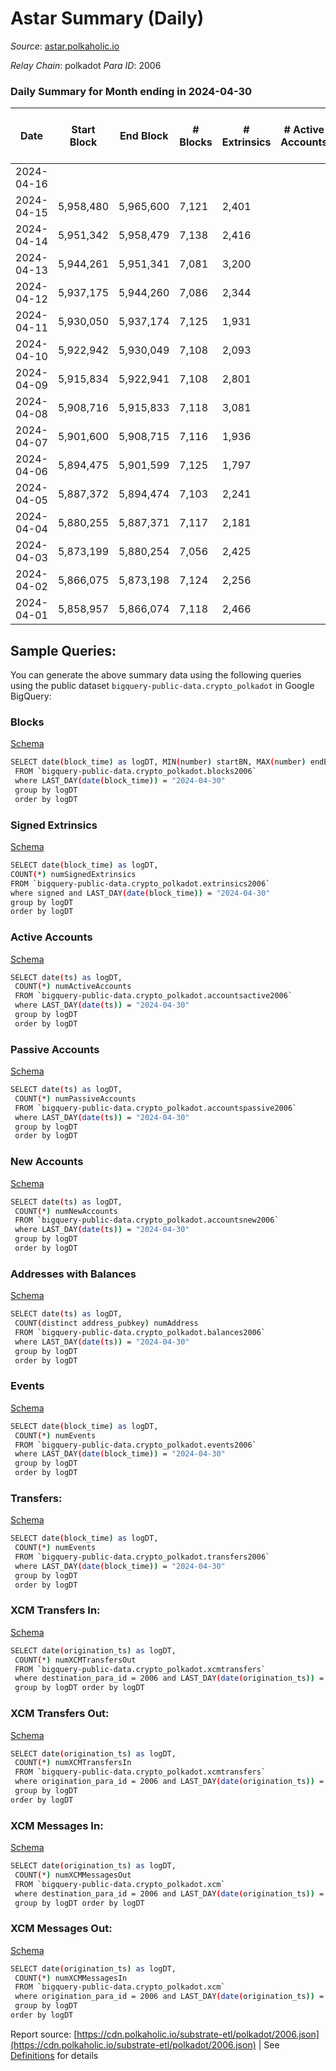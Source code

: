 # Astar Summary (Daily)

_Source_: [astar.polkaholic.io](https://astar.polkaholic.io)

*Relay Chain*: polkadot
*Para ID*: 2006



### Daily Summary for Month ending in 2024-04-30


| Date    | Start Block | End Block | # Blocks | # Extrinsics | # Active Accounts | # Passive Accounts | # New Accounts | # Addresses | # Events  | # Transfers ($USD) | # XCM Transfers In ($USD) | # XCM Transfers Out ($USD) | # XCM In | # XCM Out | Issues |
|---------|-------------|-----------|----------|--------------|-------------------|--------------------|----------------|-------------|-----------|--------------------|---------------------------|----------------------------|----------|-----------|--------|
| 2024-04-16 |  |  |  |  |  |  |  |  |  |   |   |   |  |  |  |
| 2024-04-15 | 5,958,480 | 5,965,600 | 7,121 | 2,401 |  |  |  |  | 170,874 | 14,591 ($8,647,224.41) |   |   |  |  |  |
| 2024-04-14 | 5,951,342 | 5,958,479 | 7,138 | 2,416 |  |  |  |  | 195,633 | 15,709 ($5,951,291.77) |   |   |  |  |  |
| 2024-04-13 | 5,944,261 | 5,951,341 | 7,081 | 3,200 |  |  |  | 778,256 | 235,636 | 20,651 ($19,432,776.30) |   |   |  |  |  |
| 2024-04-12 | 5,937,175 | 5,944,260 | 7,086 | 2,344 |  |  |  | 777,567 | 181,063 | 21,473 ($10,917,561.86) |   |   |  |  |  |
| 2024-04-11 | 5,930,050 | 5,937,174 | 7,125 | 1,931 |  |  |  | 776,863 | 133,950 | 15,246 ($9,619,544.57) |   |   |  |  |  |
| 2024-04-10 | 5,922,942 | 5,930,049 | 7,108 | 2,093 |  |  |  | 776,072 | 155,062 | 15,149 ($12,584,567.23) |   |   |  |  |  |
| 2024-04-09 | 5,915,834 | 5,922,941 | 7,108 | 2,801 |  |  |  | 775,267 | 145,596 | 13,685 ($33,481,445.92) |   |   |  |  |  |
| 2024-04-08 | 5,908,716 | 5,915,833 | 7,118 | 3,081 |  |  |  | 774,494 | 156,354 | 14,372 ($28,334,671.76) |   |   |  |  |  |
| 2024-04-07 | 5,901,600 | 5,908,715 | 7,116 | 1,936 |  |  |  |  | 123,473 | 11,759 ($2,616,149.70) |   |   |  |  |  |
| 2024-04-06 | 5,894,475 | 5,901,599 | 7,125 | 1,797 |  |  |  | 772,486 | 117,589 | 11,401 ($2,108,238.34) |   |   |  |  |  |
| 2024-04-05 | 5,887,372 | 5,894,474 | 7,103 | 2,241 |  |  |  | 771,580 | 144,677 | 13,610 ($10,934,673.72) |   |   |  |  |  |
| 2024-04-04 | 5,880,255 | 5,887,371 | 7,117 | 2,181 |  |  |  | 770,725 | 139,217 | 12,869 ($10,670,542.53) |   |   |  |  |  |
| 2024-04-03 | 5,873,199 | 5,880,254 | 7,056 | 2,425 |  |  |  | 769,981 | 137,116 | 13,225 ($10,421,589.77) |   |   |  |  |  |
| 2024-04-02 | 5,866,075 | 5,873,198 | 7,124 | 2,256 |  |  |  | 769,153 | 146,239 | 13,772 ($19,910,147.41) |   |   |  |  |  |
| 2024-04-01 | 5,858,957 | 5,866,074 | 7,118 | 2,466 |  |  |  | 768,334 | 139,721 | 12,902 ($8,015,730.06) |   |   |  |  |  |

## Sample Queries:
You can generate the above summary data using the following queries using the public dataset `bigquery-public-data.crypto_polkadot` in Google BigQuery:


### Blocks 

[Schema](https://github.com/colorfulnotion/substrate-etl/blob/main/schema/blocks.json)

```bash
SELECT date(block_time) as logDT, MIN(number) startBN, MAX(number) endBN, COUNT(*) numBlocks 
 FROM `bigquery-public-data.crypto_polkadot.blocks2006`  
 where LAST_DAY(date(block_time)) = "2024-04-30" 
 group by logDT 
 order by logDT
```

### Signed Extrinsics 

[Schema](https://github.com/colorfulnotion/substrate-etl/blob/main/schema/extrinsics.json)

```bash
SELECT date(block_time) as logDT, 
COUNT(*) numSignedExtrinsics 
FROM `bigquery-public-data.crypto_polkadot.extrinsics2006`  
where signed and LAST_DAY(date(block_time)) = "2024-04-30" 
group by logDT 
order by logDT
```

### Active Accounts 

[Schema](https://github.com/colorfulnotion/substrate-etl/blob/main/schema/accountsactive.json)

```bash
SELECT date(ts) as logDT, 
 COUNT(*) numActiveAccounts 
 FROM `bigquery-public-data.crypto_polkadot.accountsactive2006` 
 where LAST_DAY(date(ts)) = "2024-04-30" 
 group by logDT 
 order by logDT
```

### Passive Accounts 

[Schema](https://github.com/colorfulnotion/substrate-etl/blob/main/schema/accountspassive.json)

```bash
SELECT date(ts) as logDT, 
 COUNT(*) numPassiveAccounts 
 FROM `bigquery-public-data.crypto_polkadot.accountspassive2006` 
 where LAST_DAY(date(ts)) = "2024-04-30" 
 group by logDT 
 order by logDT
```

### New Accounts 

[Schema](https://github.com/colorfulnotion/substrate-etl/blob/main/schema/accountsnew.json)

```bash
SELECT date(ts) as logDT, 
 COUNT(*) numNewAccounts 
 FROM `bigquery-public-data.crypto_polkadot.accountsnew2006` 
 where LAST_DAY(date(ts)) = "2024-04-30" 
 group by logDT
 order by logDT
```

### Addresses with Balances 

[Schema](https://github.com/colorfulnotion/substrate-etl/blob/main/schema/balances.json)

```bash
SELECT date(ts) as logDT,
 COUNT(distinct address_pubkey) numAddress 
 FROM `bigquery-public-data.crypto_polkadot.balances2006` 
 where LAST_DAY(date(ts)) = "2024-04-30" 
 group by logDT 
 order by logDT
```

### Events 

[Schema](https://github.com/colorfulnotion/substrate-etl/blob/main/schema/events.json)

```bash
SELECT date(block_time) as logDT, 
 COUNT(*) numEvents 
 FROM `bigquery-public-data.crypto_polkadot.events2006` 
 where LAST_DAY(date(block_time)) = "2024-04-30" 
 group by logDT 
 order by logDT
```

### Transfers:

[Schema](https://github.com/colorfulnotion/substrate-etl/blob/main/schema/transfers.json)

```bash
SELECT date(block_time) as logDT, 
 COUNT(*) numEvents 
 FROM `bigquery-public-data.crypto_polkadot.transfers2006` 
 where LAST_DAY(date(block_time)) = "2024-04-30" 
 group by logDT 
 order by logDT
```

### XCM Transfers In: 

[Schema](https://github.com/colorfulnotion/substrate-etl/blob/main/schema/xcmtransfers.json)

```bash
SELECT date(origination_ts) as logDT, 
 COUNT(*) numXCMTransfersOut 
 FROM `bigquery-public-data.crypto_polkadot.xcmtransfers` 
 where destination_para_id = 2006 and LAST_DAY(date(origination_ts)) = "2024-04-30" 
 group by logDT order by logDT
```

### XCM Transfers Out: 

[Schema](https://github.com/colorfulnotion/substrate-etl/blob/main/schema/xcmtransfers.json)

```bash
SELECT date(origination_ts) as logDT, 
 COUNT(*) numXCMTransfersIn 
 FROM `bigquery-public-data.crypto_polkadot.xcmtransfers` 
 where origination_para_id = 2006 and LAST_DAY(date(origination_ts)) = "2024-04-30" 
 group by logDT 
order by logDT
```

### XCM Messages In: 

[Schema](https://github.com/colorfulnotion/substrate-etl/blob/main/schema/xcm.json)

```bash
SELECT date(origination_ts) as logDT, 
 COUNT(*) numXCMMessagesOut 
 FROM `bigquery-public-data.crypto_polkadot.xcm` 
 where destination_para_id = 2006 and LAST_DAY(date(origination_ts)) = "2024-04-30" 
 group by logDT order by logDT
```

### XCM Messages Out: 

[Schema](https://github.com/colorfulnotion/substrate-etl/blob/main/schema/xcm.json)

```bash
SELECT date(origination_ts) as logDT, 
 COUNT(*) numXCMMessagesIn 
 FROM `bigquery-public-data.crypto_polkadot.xcm` 
 where origination_para_id = 2006 and LAST_DAY(date(origination_ts)) = "2024-04-30" 
 group by logDT 
order by logDT
```


Report source: [https://cdn.polkaholic.io/substrate-etl/polkadot/2006.json](https://cdn.polkaholic.io/substrate-etl/polkadot/2006.json) | See [Definitions](/DEFINITIONS.md) for details

